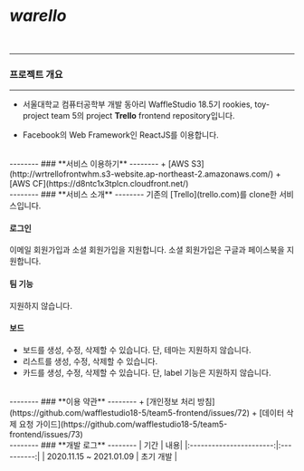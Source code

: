 # ***warello***

<br>

--------
### **프로젝트 개요**
--------
+ 서울대학교 컴퓨터공학부 개발 동아리 WaffleStudio 18.5기 rookies, toy-project team 5의 project **Trello** frontend repository입니다.

+ Facebook의 Web Framework인 ReactJS를 이용합니다.

<br>
--------
### **서비스 이용하기**
--------
+ [AWS S3](http://wrtrellofrontwhm.s3-website.ap-northeast-2.amazonaws.com/)
+ [AWS CF](https://d8ntc1x3tplcn.cloudfront.net/)

<br>
--------
### **서비스 소개**
--------
기존의 [Trello](trello.com)를 clone한 서비스입니다.

#### **로그인**
이메일 회원가입과 소셜 회원가입을 지원합니다. 소셜 회원가입은 구글과 페이스북을 지원합니다.
#### **팀 기능**
지원하지 않습니다.
#### **보드**
+ 보드를 생성, 수정, 삭제할 수 있습니다. 단, 테마는 지원하지 않습니다.
+ 리스트를 생성, 수정, 삭제할 수 있습니다.
+ 카드를 생성, 수정, 삭제할 수 있습니다. 단, label 기능은 지원하지 않습니다.

<br>
--------
### **이용 약관**
--------
+ [개인정보 처리 방침](https://github.com/wafflestudio18-5/team5-frontend/issues/72)
+ [데이터 삭제 요청 가이드](https://github.com/wafflestudio18-5/team5-frontend/issues/73)

<br>
--------
### **개발 로그**
--------
| 기간                     |         내용|
|:-----------------------:|:----------:|
| 2020.11.15 ~ 2021.01.09 | 초기 개발    |




